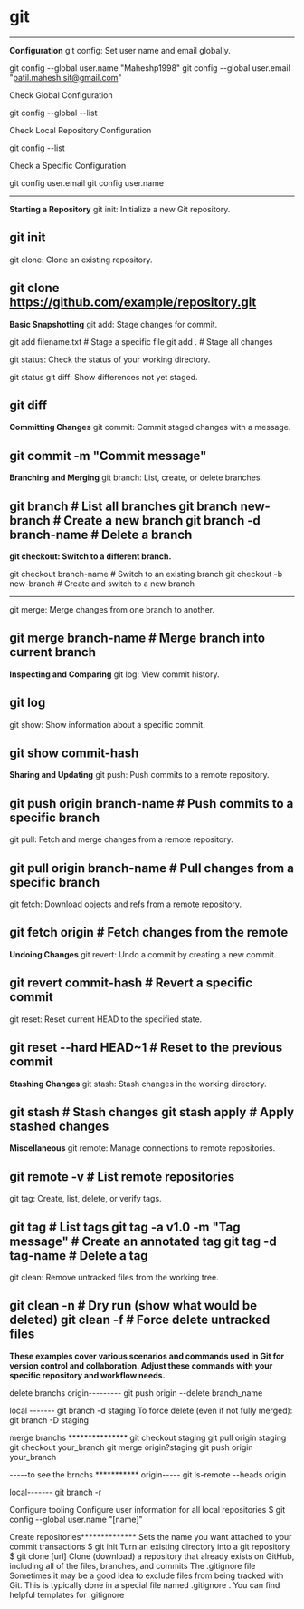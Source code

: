 # git
***************************************************************************************************************
**Configuration**
git config: Set user name and email globally.
>>>>>>>>>>>>>
git config --global user.name "Maheshp1998"
git config --global user.email "patil.mahesh.sit@gmail.com"

Check Global Configuration
>>>>>>>>>>>>>
git config --global --list

Check Local Repository Configuration
>>>>>>>>>>>>>
git config --list

Check a Specific Configuration
>>>>>>>>>>>>>
git config user.email
git config user.name

----------------------------------------------------------------------------------------------------------------

**Starting a Repository**
git init: Initialize a new Git repository.
>>>>>>>>>>>>>
git init
----------------------------------------------------------------------------------------------------------------

git clone: Clone an existing repository.
>>>>>>>>>>>>>
git clone https://github.com/example/repository.git
----------------------------------------------------------------------------------------------------------------

**Basic Snapshotting**
git add: Stage changes for commit.
>>>>>>>>>>>>>
git add filename.txt       # Stage a specific file
git add .                  # Stage all changes

git status: Check the status of your working directory.
>>>>>>>>>>>>>
git status
git diff: Show differences not yet staged.
>>>>>>>>>>>>>
git diff
----------------------------------------------------------------------------------------------------------------

**Committing Changes**
git commit: Commit staged changes with a message.
>>>>>>>>>>>>>
git commit -m "Commit message"
----------------------------------------------------------------------------------------------------------------

**Branching and Merging**
git branch: List, create, or delete branches.
>>>>>>>>>>>>>
git branch                      # List all branches
git branch new-branch           # Create a new branch
git branch -d branch-name       # Delete a branch
----------------------------------------------------------------------------------------------------------------

**git checkout: Switch to a different branch.**
>>>>>>>>>>>>>
git checkout branch-name        # Switch to an existing branch
git checkout -b new-branch      # Create and switch to a new branch

----------------------------------------------------------------------------------------------------------------

git merge: Merge changes from one branch to another.
>>>>>>>>>>>>>
git merge branch-name           # Merge branch into current branch
----------------------------------------------------------------------------------------------------------------

**Inspecting and Comparing**
git log: View commit history.
>>>>>>>>>>>>>
git log
----------------------------------------------------------------------------------------------------------------

git show: Show information about a specific commit.
>>>>>>>>>>>>>
git show commit-hash
----------------------------------------------------------------------------------------------------------------

**Sharing and Updating**
git push: Push commits to a remote repository.
>>>>>>>>>>>>>
git push origin branch-name     # Push commits to a specific branch
-----------------------------------------------------

git pull: Fetch and merge changes from a remote repository.
>>>>>>>>>>>>>
git pull origin branch-name     # Pull changes from a specific branch
-----------------------------------------------------

git fetch: Download objects and refs from a remote repository.
>>>>>>>>>>>>>
git fetch origin                # Fetch changes from the remote
-----------------------------------------------------

**Undoing Changes**
git revert: Undo a commit by creating a new commit.
>>>>>>>>>>>>>
git revert commit-hash          # Revert a specific commit
-----------------------------------------------------

git reset: Reset current HEAD to the specified state.
>>>>>>>>>>>>>
git reset --hard HEAD~1        # Reset to the previous commit
-----------------------------------------------------

**Stashing Changes**
git stash: Stash changes in the working directory.
>>>>>>>>>>>>>
git stash                      # Stash changes
git stash apply                # Apply stashed changes
----------------------------------------------------------------------------------------------------------------

**Miscellaneous**
git remote: Manage connections to remote repositories.
>>>>>>>>>>>>>
git remote -v                  # List remote repositories
----------------------------------------------------------------------------------------------------------------

git tag: Create, list, delete, or verify tags.
>>>>>>>>>>>>>
git tag                        # List tags
git tag -a v1.0 -m "Tag message"   # Create an annotated tag
git tag -d tag-name            # Delete a tag
----------------------------------------------------------------------------------------------------------------

git clean: Remove untracked files from the working tree.
>>>>>>>>>>>>>
git clean -n                   # Dry run (show what would be deleted)
git clean -f                   # Force delete untracked files
----------------------------------------------------------------------------------------------------------------

**These examples cover various scenarios and commands used in Git for version control and collaboration. Adjust these commands with your specific repository and workflow needs.**








delete branchs
origin---------
git push origin --delete branch_name

local -------
git branch -d staging
To force delete (even if not fully merged):
git branch -D staging


merge branchs ***************
git checkout staging
git pull origin staging
git checkout your_branch
git merge origin?staging
git push origin your_branch


-----to see the brnchs ***********
origin-----
git ls-remote --heads origin

local-------
git branch -r


Configure tooling
Configure user information for all local repositories
$ git config --global user.name "[name]"

Create repositories**************
Sets the name you want attached to your commit transactions
$ git init
Turn an existing directory into a git repository
$ git clone [url]
Clone (download) a repository that already exists on
GitHub, including all of the files, branches, and commits
The .gitignore file
Sometimes it may be a good idea to exclude files from being
tracked with Git. This is typically done in a special file named
.gitignore . You can find helpful templates for .gitignore
